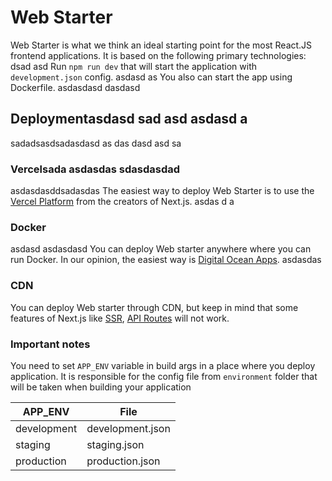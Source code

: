 # Web Starter

Web Starter is what we think an ideal starting point for the most React.JS frontend applications. It is based on the following primary technologies:
 dsad asd 
Run ```npm run dev``` that will start the application with ```development.json``` config.
 asdasd as
You also can start the app using Dockerfile.
 asdasdasd  dasdasd
## Deploymentasdasd  sad asd asdasd a
 sadadsasdsadasdasd as das dasd asd sa 
### Vercelsada asdasdas sdasdasdad
asdasdasddsadasdas
The easiest way to deploy Web Starter is to use the [Vercel Platform](https://vercel.com/) from the creators of Next.js.
 asdas d a
### Docker
asdasd  asdasdasd 
You can deploy Web starter anywhere where you can run Docker. In our opinion, the easiest way is [Digital Ocean Apps](https://www.digitalocean.com/products/app-platform).
asdasdas
### CDN

You can deploy Web starter through CDN, but keep in mind that some features of Next.js like [SSR](https://nextjs.org/docs/basic-features/pages#server-side-rendering), [API Routes](https://nextjs.org/docs/api-routes/introduction) will not work.

### Important notes

You need to set ```APP_ENV``` variable in build args in a place where you deploy application. It is responsible for the config file from ```environment``` folder that will be taken when building your application


| APP_ENV       | File          |
| ------------- | ------------- |
| development   | development.json  |
| staging       | staging.json  |
| production    | production.json  |
